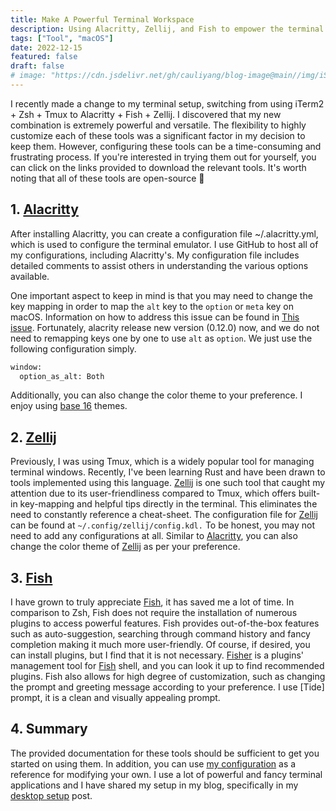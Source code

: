 ```yaml
---
title: Make A Powerful Terminal Workspace
description: Using Alacritty, Zellij, and Fish to empower the terminal
tags: ["Tool", "macOS"]
date: 2022-12-15
featured: false
draft: false
# image: "https://cdn.jsdelivr.net/gh/cauliyang/blog-image@main//img/iShot_2022-12-17_01.41.16.png"
---
```


I recently made a change to my terminal setup, switching from using iTerm2 + Zsh + Tmux to Alacritty + Fish + Zellij.
I discovered that my new combination is extremely powerful and versatile.
The flexibility to highly customize each of these tools was a significant factor in my decision to keep them.
However, configuring these tools can be a time-consuming and frustrating process.
If you're interested in trying them out for yourself, you can click on the links provided to download the relevant tools.
It's worth noting that all of these tools are open-source :rocket:

## 1. [Alacritty]

After installing Alacritty, you can create a configuration file ~/.alacritty.yml, which is used to configure the terminal emulator.
I use GitHub to host all of my configurations, including Alacritty's.
My configuration file includes detailed comments to assist others in understanding the various options available.

One important aspect to keep in mind is that you may need to change the key mapping in order to map the `alt` key to the `option` or `meta` key on macOS.
Information on how to address this issue can be found in [This issue].
Fortunately, alacrity release new version (0.12.0) now, and we do not need to remapping keys one by one to use `alt` as `option`.
We just use the following configuration simply.

```bash
window:
  option_as_alt: Both
```

Additionally, you can also change the color theme to your preference.
I enjoy using [base 16] themes.

## 2. [Zellij]

Previously, I was using Tmux, which is a widely popular tool for managing terminal windows.
Recently, I've been learning Rust and have been drawn to tools implemented using this language.
[Zellij] is one such tool that caught my attention due to its user-friendliness compared to Tmux, which offers built-in key-mapping and helpful tips directly in the terminal.
This eliminates the need to constantly reference a cheat-sheet.
The configuration file for [Zellij] can be found at `~/.config/zellij/config.kdl.`
To be honest, you may not need to add any configurations at all.
Similar to [Alacritty], you can also change the color theme of [Zellij] as per your preference.

## 3. [Fish]

I have grown to truly appreciate [Fish], it has saved me a lot of time.
In comparison to Zsh, Fish does not require the installation of numerous plugins to access powerful features.
Fish provides out-of-the-box features such as auto-suggestion, searching through command history and fancy completion making it much more user-friendly.
Of course, if desired, you can install plugins, but I find that it is not necessary.
[Fisher] is a plugins' management tool for [Fish] shell, and you can look it up to find recommended plugins.
Fish also allows for high degree of customization, such as changing the prompt and greeting message according to your preference.
I use [Tide] prompt, it is a clean and visually appealing prompt.

## 4. Summary

The provided documentation for these tools should be sufficient to get you started on using them.
In addition, you can use [my configuration] as a reference for modifying your own.
I use a lot of powerful and fancy terminal applications and I have shared my setup in my blog, specifically in my [desktop setup] post.

<!-- link -->

[zellij]: https://zellij.dev/documentation/introduction.html
[alacritty]: https://github.com/alacritty/alacritty
[fish]: https://fishshell.com/
[fisher]: https://github.com/jorgebucaran/`fisher`
[my configuration]: https://github.com/cauliyang/dot-files/blob/main/.alacritty.yml
[this issue]: https://github.com/alacritty/alacritty/issues/93
[base 16]: https://github.com/chriskempson/base16
[desktop setup]: ../../posts/002-macos-configuration
